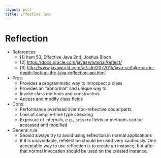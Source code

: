 ```yaml
---
layout: post
title: Effective Java
---
```


# Reflection
- References
  - [1] Item 53, Effective Java 2nd, Joshua Bloch
  - [2] https://docs.oracle.com/javase/tutorial/reflect/
  - [3] http://www.javaworld.com/article/2077015/java-se/take-an-in-depth-look-at-the-java-reflection-api.html
- Pros:
  - Provides a programmatic way to introspect a class
  - Provides an "abnormal" and unique way to
   - Invoke class methods and constructors
   - Access and modify class fields
- Cons:
  - Performance overhead over non-reflective couterparts
  - Loss of compile-time type checking
  - Exposure of internals, e.g., `private` fields or methods can be accessed and modified
- General rule
  - Should always try to avoid using reflection in normal applications
  - If it is unavoidable, refelection should be used very cautiously. One acceptable way to use reflection is to create an instance, but after that normal invocation should be used on the created instance.
